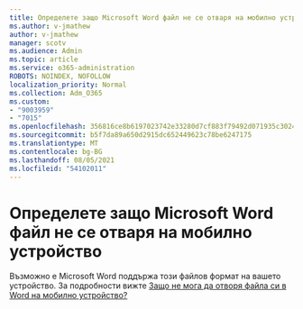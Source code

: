 ```yaml
---
title: Определете защо Microsoft Word файл не се отваря на мобилно устройство
ms.author: v-jmathew
author: v-jmathew
manager: scotv
ms.audience: Admin
ms.topic: article
ms.service: o365-administration
ROBOTS: NOINDEX, NOFOLLOW
localization_priority: Normal
ms.collection: Adm_O365
ms.custom:
- "9003959"
- "7015"
ms.openlocfilehash: 356816ce8b6197023742e33280d7cf883f79492d071935c3024ea0d136e2b790
ms.sourcegitcommit: b5f7da89a650d2915dc652449623c78be6247175
ms.translationtype: MT
ms.contentlocale: bg-BG
ms.lasthandoff: 08/05/2021
ms.locfileid: "54102011"
---
```

# <a name="determine-why-a-microsoft-word-file-doesnt-open-on-a-mobile-device"></a>Определете защо Microsoft Word файл не се отваря на мобилно устройство

Възможно е Microsoft Word поддържа този файлов формат на вашето устройство. За подробности вижте [Защо не мога да отворя файла си в Word на мобилно устройство?](https://go.microsoft.com/fwlink/?linkid=2135663)
